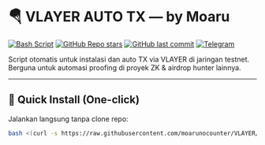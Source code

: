 # 🪂 VLAYER AUTO TX — by Moaru

[![Bash Script](https://img.shields.io/badge/Script-Bash-brightgreen?style=flat-square&logo=gnu-bash)](https://github.com/moarunocounter/VLAYER)
[![GitHub Repo stars](https://img.shields.io/github/stars/moarunocounter/VLAYER?style=social)](https://github.com/moarunocounter/VLAYER/stargazers)
[![GitHub last commit](https://img.shields.io/github/last-commit/moarunocounter/VLAYER?style=flat-square)](https://github.com/moarunocounter/VLAYER/commits/main)
[![Telegram](https://img.shields.io/badge/Join%20Telegram-%40airdropalc-blue?style=flat-square&logo=telegram)](https://t.me/airdropalc)

Script otomatis untuk instalasi dan auto TX via VLAYER di jaringan testnet.  
Berguna untuk automasi proofing di proyek ZK & airdrop hunter lainnya.

---

## 🚀 Quick Install (One-click)

Jalankan langsung tanpa clone repo:

```bash
bash <(curl -s https://raw.githubusercontent.com/moarunocounter/VLAYER/main/vlayer.sh)
